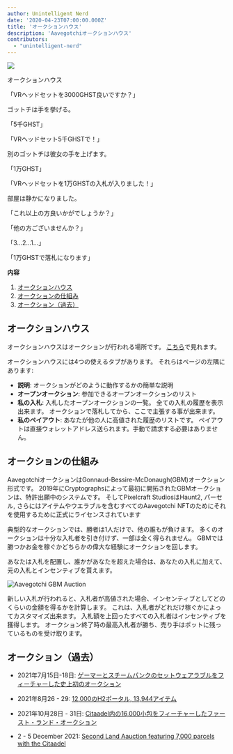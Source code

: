 ```yaml
---
author: Unintelligent Nerd
date: '2020-04-23T07:00:00.000Z'
title: 'オークションハウス'
description: 'Aavegotchiオークションハウス'
contributors:
  - "unintelligent-nerd"
---
```


<div class="headerImageContainer">
<img class="headerImage" src="/aauction/auctioneer-gotchi.png">
<p class="headerImageText">オークションハウス</p>
</div>

「VRヘッドセットを3000GHST良いですか？」

ゴットチは手を挙げる。

「5千GHST」

「VRヘッドセット5千GHSTで！」

別のゴットチは彼女の手を上げます。

「1万GHST」

「VRヘッドセットを1万GHSTの入札が入りました！」

部屋は静かになりました。

「これ以上の方良いかがでしょうか？」

「他の方ございませんか？」

「3...2...1...」

「1万GHSTで落札になります」

<div class="contentsBox">

**内容**

<ol>
<li><a href=#aauction-house>オークションハウス</a></li>
<li><a href=#aauction-mechanisms>オークションの仕組み</a></li>
<li><a href=#past-aauctions>オークション（過去）</a></li>
</ol>

</div>

## オークションハウス

オークションハウスはオークションが行われる場所です。 [こちら](https://aavegotchi.com/auction)で見れます。

オークションハウスには4つの使えるタブがあります。 それらはページの左隅にあります:

* **説明**: オークションがどのように動作するかの簡単な説明
* **オープンオークション**: 参加できるオープンオークションのリスト
* **私の入札**: 入札したオープンオークションの一覧。 全ての入札の履歴を表示出来ます。  オークションで落札してから、ここで主張する事が出来ます。
* **私のペイアウト**: あなたが他の人に高値された履歴のリストです。 ペイアウトは直接ウォレットアドレス送られます。手動で請求する必要はありません。

## オークションの仕組み

AavegotchiオークションはGonnaud-Bessire-McDonaugh(GBM)オークション形式です。 2019年にCryptographsによって最初に開拓されたGBMオークションは、特許出願中のシステムです。 そしてPixelcraft StudiosはHaunt2, パーセル, さらにはアイテムやウエラブルを含むすべてのAavegotchi NFTのためにそれを使用するために正式にライセンスされています

典型的なオークションでは、勝者は1人だけで、他の誰もが負けます。 多くのオークションは十分な入札者を引き付けず、一部は全く得られません。 GBMでは勝つかお金を稼ぐかどちらかの偉大な経験にオークションを回します。

あなたは入札を配置し、誰かがあなたを超えた場合は、あなたの入札に加えて、元の入札とインセンティブを貰えます。

<img class = "bodyImage" src = "/aauction/gbm-auction.png" alt = "Aavegotchi GBM Auction" />

新しい入札が行われると、入札者が高値された場合、インセンティブとしてどのくらいの金額を得るかを計算します。 これは、入札者がどれだけ稼ぐかによってカスタマイズ出来ます。 入札額を上回ったすべての入札者はインセンティブを獲得します。 オークション終了時の最高入札者が勝ち、売り手はポットに残っているものを受け取ります。

## オークション（過去）

* 2021年7月15日-18日: [ゲーマーとスチームパンクのセットウェアラブルをフィーチャーした史上初のオークション](https://aavegotchi.medium.com/aavegotchi-bid-to-earn-auctions-are-coming-to-polygon-4bf26a09db29)

* 2021年8月26 - 29: [12,000のH2ポータル, 13,944アイテム](https://aavegotchi.medium.com/the-ultimate-guide-to-aavegotchi-haunt-2-8bd086f9026c)

* 2021年10月28日 - 31日: [Citaadel内の16,000小包をフィーチャーしたファースト・ランド・オークション](https://aavegotchi.medium.com/the-ultimate-guide-to-aavegotchi-land-sale-1-coming-this-halloween-4af9134236f3)

* 2 - 5 December 2021: [Second Land Aauction featuring 7,000 parcels with the Citaadel](https://aavegotchi.medium.com/second-gotchiverse-land-sale-confirmed-to-begin-december-2nd-8bc7b7dd9957)